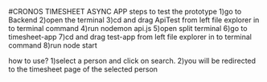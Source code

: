 #CRONOS TIMESHEET ASYNC APP
steps to test the prototype
1)go to Backend 
2)open the terminal 
3)cd and drag ApiTest from left file explorer in to terminal command
4)run nodemon api.js
5)open split terminal
6)go to timesheet-app
7)cd and drag test-app from left file explorer in to terminal command
8)run node start

how to use?
1)select a person and click on search.
2)you will be redirected to the timesheet page of the selected person